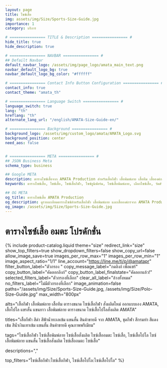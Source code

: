 ```yaml
---
layout: page
title: ไซซ์เสื้อ
img: assets/img/Size/Sports-Size-Guide.jpg
importance: 1
category: บริการ

# ================ TITLE & Description ================ #
hide_title: true
hide_description: true

# ================ NAVBAR ================ #
## Defailt Navbar
default_navbar_logo: /assets/img/page_logo/amata_main_text.png
navbar_default_logo_bg: true
navbar_default_logo_bg_color: "#ffffff" 

# ================ Contact Info Button Configuration ================ #
contact_info: true
contact_theme: "amata_th"

# ================ Language Switch ================ #
language_switch: true
lang: "th"
hreflang: "th"
alternate_lang_url: "/english/AMATA-Size-Guide-en/"

# ================ Background ================ #
background_logo: /assets/img/custom_logo/amata/AMATA_Logo.svg
background_position: center
need_aos: false


# ================ META ================ #
## JSON Business Meta
schema_type: business

## Google META
description: ตารางไซซ์เสื้อจาก AMATA Production สำหรับเสื้อกีฬา เสื้อพิมพ์ลาย เสื้อทีม เสื้อองค์กร เสื้อโปโล สั่งผลิต แขนสั้น แขนยาว และยูนิฟอร์ม เพื่อช่วยให้ลูกค้าเลือกไซซ์ที่ดีที่สุด พร้อมคำแนะนำการวัดตัวอย่างถูกต้อง
keywords: ตารางไซซ์เสื้อ, ไซซ์เสื้อ, ไซซ์เสื้อกีฬา, ไซซ์ยูนิฟอร์ม, ไซซ์เสื้อพิมพ์ลาย, เลือกไซซ์เสื้อ, วัดตัว, เสื้อพอดีตัว, เสื้อทีม, ไซซ์เสื้อโปโล, เสื้อสั่งผลิต, AMATA Production

## OG META
og_title: ตารางไซซ์เสื้อ AMATA Production
og_description: ดูรายละเอียดตารางไซซ์สำหรับเสื้อกีฬา เสื้อพิมพ์ลาย และเสื้อองค์กรจาก AMATA Production เพื่อให้คุณมั่นใจว่าเลือกไซซ์ได้พอดีกับคุณ
og_image: /assets/img/Size/Sports-Size-Guide.jpg
---
```


<style>
  .post h1, .post h2, .post h3, .post h4, .post h5, .post h6 {
    font-family: 'Prompt', sans-serif !important;
    text-align: center;
  }
  /* Size theme with responsive tall container */
  .product-catalog.theme-size {
    max-width: 900px;
    margin: 0 auto;
    padding: 0;
    
    /* Product grid with more vertical space */
    .product-grid {
      gap: 10px;
      margin: 0;
    }
    
    /* Allow product items to be as tall as needed */
    .product-item {
      margin-bottom: 10px;
      height: auto;
      min-height: 1000px; 
    }
    
    /* Remove all height constraints on image container */
    .product-image {
      height: auto !important;
      max-height: none !important;
      min-height: 1000px !important;
      padding: 0;
      margin: 0;
      aspect-ratio: unset !important;
    }
    
    /* Ensure image displays at full size */
    .product-image img {
      width: 100%;
      height: auto !important;
      max-height: none !important;
      min-height: 800px !important;
      object-fit: contain;
      transition: none;
      transform: none;
    }
    
    /* Disable hover effects */
    .product-image:hover img {
      transform: none;
    }
    
    /* Override any aspect ratio constraints */
    &[data-image-aspect-ratio] .product-image {
      aspect-ratio: unset !important;
    }
    
    /* Mobile optimizations */
    @media screen and (max-width: 768px) {
      max-width: 100%;
      
      .product-item {
        min-height: 800px;
      }
      
      .product-image {
        min-height: 800px !important;
      }
      
      .product-image img {
        min-height: 700px !important;
      }
    }
    
    /* iPhone Pro optimizations */
    @media screen and (max-width: 430px) {
      .product-item {
        min-height: 700px;
      }
      
      .product-image {
        min-height: 700px !important;
      }
      
      .product-image img {
        min-height: 600px !important;
      }
      
      /* Reduce filter padding on small screens */
      .filter-tag {
        padding: 5px 10px;
        font-size: 11px;
      }
      
      /* Better formatting for small screens */
      .top-filter-tags-wrapper {
        max-width: calc(100% - 110px);
      }
    }
    
    /* Small iPhone optimization */
    @media screen and (max-width: 375px) {
      .product-item {
        min-height: 600px;
      }
      
      .product-image {
        min-height: 600px !important;
      }
      
      .product-image img {
        min-height: 500px !important;
      }
    }
  }
</style>

<h1> ตารางไซซ์เสื้อ อมตะ โปรดักชั่น </h1>

{% include product-catalog.liquid 
  theme="size"
  redirect_link="size"
  show_top_filters=true
  show_dropdown_filters=false
  show_copy_url=false
  allow_image_save=true
  images_per_row_max="1"
  images_per_row_min="1"
  image_aspect_ratio="1/1"
  line_account="https://line.me/ti/p/@amatapr"
  filter_button_label="ตัวกรอง "
  copy_message_label="กดลิงก์ เพื่อแชร์"
  copy_button_label="คัดลอกลิงก์"
  copy_button_label_finalstate="คัดลอกแล้ว!"
  selected_filters_label="ตัวกรองที่เลือก"
  clear_all_label="ล้างทั้งหมด"
  no_filters_label="ไม่มีตัวกรองที่เลือก"
  image_animation=false
  paths="/assets/img/Size/Sports-Size-Guide.jpg, /assets/img/Size/Polo-Size-Guide.jpg"
  max_width="800px"

  alts="เสื้อกีฬา เสื้อพิมพ์ลาย เสื้อทีม ตารางขนาด ไซซ์เสื้อกีฬา สั่งผลิตใหม่ ออกแบบเอง AMATA, เสื้อโปโล แขรสั้น แขนยาว เสื้อพิมพ์ลาย ตารางขนาด ไซซ์เสื้อโปโลสั่งผลิต AMATA"

   titles="เสื้อกีฬา สีดำ สีฟ้าน้ำทะเลเข้ม แขนสั้น สินค้าขายดี จาก AMATA, ชุดกีฬา สีกรมท่า สีแดงเข้ม สีน้ำเงินเทาเข้ม แขนสั้น สินค้าขายดี คุณภาพพรีเมียม"

   tags="ไซซ์เสื้อกีฬา ไซซ์เสื้อพิมพ์ลาย ไซซ์เสื้อสั่งผลิต ไซซ์เสื้ออมตะ ไซซ์เสื้อ, ไซซ์เสื้อโปโล ไซซ์เสื้อพิมพ์ลาย แขนสั้น ไซซ์เสื้อสั่งผลิต ไซซ์เสื้ออมตะ ไซซ์เสื้อ"

   descriptions=","

   top_filters="ไซซ์เสื้อกีฬา:ไซซ์เสื้อกีฬา, ไซซ์เสื้อโปโล:ไซซ์เสื้อโปโล"
%}